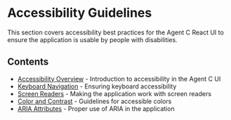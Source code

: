 # Accessibility Guidelines

This section covers accessibility best practices for the Agent C React UI to ensure the application is usable by people with disabilities.

## Contents

- [Accessibility Overview](./accessibility-overview.md) - Introduction to accessibility in the Agent C UI
- [Keyboard Navigation](./keyboard-navigation.md) - Ensuring keyboard accessibility
- [Screen Readers](./screen-readers.md) - Making the application work with screen readers
- [Color and Contrast](./color-contrast.md) - Guidelines for accessible colors
- [ARIA Attributes](./aria-attributes.md) - Proper use of ARIA in the application